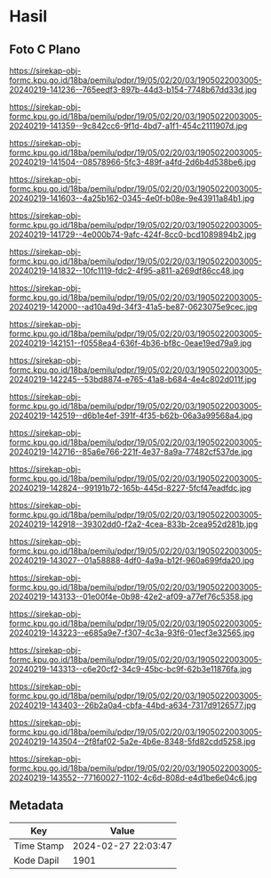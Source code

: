# Hasil

## Foto C Plano

https://sirekap-obj-formc.kpu.go.id/18ba/pemilu/pdpr/19/05/02/20/03/1905022003005-20240219-141236--765eedf3-897b-44d3-b154-7748b67dd33d.jpg

https://sirekap-obj-formc.kpu.go.id/18ba/pemilu/pdpr/19/05/02/20/03/1905022003005-20240219-141359--9c842cc6-9f1d-4bd7-a1f1-454c2111907d.jpg

https://sirekap-obj-formc.kpu.go.id/18ba/pemilu/pdpr/19/05/02/20/03/1905022003005-20240219-141504--08578966-5fc3-489f-a4fd-2d6b4d538be6.jpg

https://sirekap-obj-formc.kpu.go.id/18ba/pemilu/pdpr/19/05/02/20/03/1905022003005-20240219-141603--4a25b162-0345-4e0f-b08e-9e43911a84b1.jpg

https://sirekap-obj-formc.kpu.go.id/18ba/pemilu/pdpr/19/05/02/20/03/1905022003005-20240219-141729--4e000b74-9afc-424f-8cc0-bcd1089894b2.jpg

https://sirekap-obj-formc.kpu.go.id/18ba/pemilu/pdpr/19/05/02/20/03/1905022003005-20240219-141832--10fc1119-fdc2-4f95-a811-a269df86cc48.jpg

https://sirekap-obj-formc.kpu.go.id/18ba/pemilu/pdpr/19/05/02/20/03/1905022003005-20240219-142000--ad10a49d-34f3-41a5-be87-0623075e9cec.jpg

https://sirekap-obj-formc.kpu.go.id/18ba/pemilu/pdpr/19/05/02/20/03/1905022003005-20240219-142151--f0558ea4-636f-4b36-bf8c-0eae19ed79a9.jpg

https://sirekap-obj-formc.kpu.go.id/18ba/pemilu/pdpr/19/05/02/20/03/1905022003005-20240219-142245--53bd8874-e765-41a8-b684-4e4c802d011f.jpg

https://sirekap-obj-formc.kpu.go.id/18ba/pemilu/pdpr/19/05/02/20/03/1905022003005-20240219-142519--d6b1e4ef-391f-4f35-b62b-06a3a99568a4.jpg

https://sirekap-obj-formc.kpu.go.id/18ba/pemilu/pdpr/19/05/02/20/03/1905022003005-20240219-142716--85a6e766-221f-4e37-8a9a-77482cf537de.jpg

https://sirekap-obj-formc.kpu.go.id/18ba/pemilu/pdpr/19/05/02/20/03/1905022003005-20240219-142824--99191b72-165b-445d-8227-5fcf47eadfdc.jpg

https://sirekap-obj-formc.kpu.go.id/18ba/pemilu/pdpr/19/05/02/20/03/1905022003005-20240219-142918--39302dd0-f2a2-4cea-833b-2cea952d281b.jpg

https://sirekap-obj-formc.kpu.go.id/18ba/pemilu/pdpr/19/05/02/20/03/1905022003005-20240219-143027--01a58888-4df0-4a9a-b12f-960a699fda20.jpg

https://sirekap-obj-formc.kpu.go.id/18ba/pemilu/pdpr/19/05/02/20/03/1905022003005-20240219-143133--01e00f4e-0b98-42e2-af09-a77ef76c5358.jpg

https://sirekap-obj-formc.kpu.go.id/18ba/pemilu/pdpr/19/05/02/20/03/1905022003005-20240219-143223--e685a9e7-f307-4c3a-93f6-01ecf3e32565.jpg

https://sirekap-obj-formc.kpu.go.id/18ba/pemilu/pdpr/19/05/02/20/03/1905022003005-20240219-143313--c6e20cf2-34c9-45bc-bc9f-62b3e11876fa.jpg

https://sirekap-obj-formc.kpu.go.id/18ba/pemilu/pdpr/19/05/02/20/03/1905022003005-20240219-143403--26b2a0a4-cbfa-44bd-a634-7317d9126577.jpg

https://sirekap-obj-formc.kpu.go.id/18ba/pemilu/pdpr/19/05/02/20/03/1905022003005-20240219-143504--2f8faf02-5a2e-4b6e-8348-5fd82cdd5258.jpg

https://sirekap-obj-formc.kpu.go.id/18ba/pemilu/pdpr/19/05/02/20/03/1905022003005-20240219-143552--77160027-1102-4c6d-808d-e4d1be6e04c6.jpg


## Metadata

| Key        | Value               |
| ---------- | ------------------- |
| Time Stamp | 2024-02-27 22:03:47 |
| Kode Dapil | 1901                |



